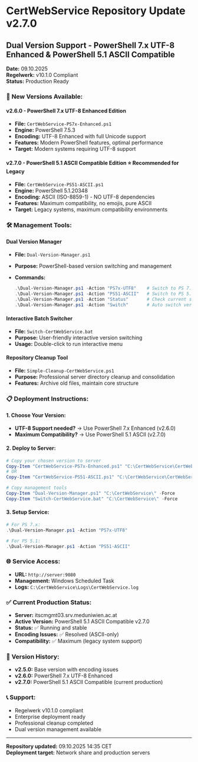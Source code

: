 # CertWebService Repository Update v2.7.0

## Dual Version Support - PowerShell 7.x UTF-8 Enhanced & PowerShell 5.1 ASCII Compatible

**Date:** 09.10.2025  
**Regelwerk:** v10.1.0 Compliant  
**Status:** Production Ready

### 🎯 **New Versions Available:**

#### **v2.6.0 - PowerShell 7.x UTF-8 Enhanced Edition**

- **File:** `CertWebService-PS7x-Enhanced.ps1`
- **Engine:** PowerShell 7.5.3
- **Encoding:** UTF-8 Enhanced with full Unicode support
- **Features:** Modern PowerShell features, optimal performance
- **Target:** Modern systems requiring UTF-8 support

#### **v2.7.0 - PowerShell 5.1 ASCII Compatible Edition** ⭐ **Recommended for Legacy**

- **File:** `CertWebService-PS51-ASCII.ps1`
- **Engine:** PowerShell 5.1.20348
- **Encoding:** ASCII (ISO-8859-1) - NO UTF-8 dependencies
- **Features:** Maximum compatibility, no emojis, pure ASCII
- **Target:** Legacy systems, maximum compatibility environments

### 🛠️ **Management Tools:**

#### **Dual Version Manager**

- **File:** `Dual-Version-Manager.ps1`
- **Purpose:** PowerShell-based version switching and management
- **Commands:**

  ```powershell
  .\Dual-Version-Manager.ps1 -Action "PS7x-UTF8"    # Switch to PS 7.x
  .\Dual-Version-Manager.ps1 -Action "PS51-ASCII"   # Switch to PS 5.1
  .\Dual-Version-Manager.ps1 -Action "Status"       # Check current status
  .\Dual-Version-Manager.ps1 -Action "Switch"       # Auto switch version
  ```

#### **Interactive Batch Switcher**

- **File:** `Switch-CertWebService.bat`
- **Purpose:** User-friendly interactive version switching
- **Usage:** Double-click to run interactive menu

#### **Repository Cleanup Tool**

- **File:** `Simple-Cleanup-CertWebService.ps1`
- **Purpose:** Professional server directory cleanup and consolidation
- **Features:** Archive old files, maintain core structure

### 📋 **Deployment Instructions:**

#### **1. Choose Your Version:**

- **UTF-8 Support needed?** → Use PowerShell 7.x Enhanced (v2.6.0)
- **Maximum Compatibility?** → Use PowerShell 5.1 ASCII (v2.7.0)

#### **2. Deploy to Server:**

```powershell
# Copy your chosen version to server
Copy-Item "CertWebService-PS7x-Enhanced.ps1" "C:\CertWebService\CertWebService.ps1" -Force
# OR
Copy-Item "CertWebService-PS51-ASCII.ps1" "C:\CertWebService\CertWebService.ps1" -Force

# Copy management tools
Copy-Item "Dual-Version-Manager.ps1" "C:\CertWebService\" -Force
Copy-Item "Switch-CertWebService.bat" "C:\CertWebService\" -Force
```

#### **3. Setup Service:**

```powershell
# For PS 7.x:
.\Dual-Version-Manager.ps1 -Action "PS7x-UTF8"

# For PS 5.1:
.\Dual-Version-Manager.ps1 -Action "PS51-ASCII"
```

### 🌐 **Service Access:**

- **URL:** `http://server:9080`
- **Management:** Windows Scheduled Task
- **Logs:** `C:\CertWebService\Logs\CertWebService.log`

### ✅ **Current Production Status:**

- **Server:** itscmgmt03.srv.meduniwien.ac.at
- **Active Version:** PowerShell 5.1 ASCII Compatible v2.7.0
- **Status:** ✅ Running and stable
- **Encoding Issues:** ✅ Resolved (ASCII-only)
- **Compatibility:** ✅ Maximum (legacy system support)

### 🔄 **Version History:**

- **v2.5.0:** Base version with encoding issues
- **v2.6.0:** PowerShell 7.x UTF-8 Enhanced
- **v2.7.0:** PowerShell 5.1 ASCII Compatible (current production)

### 📞 **Support:**

- Regelwerk v10.1.0 compliant
- Enterprise deployment ready
- Professional cleanup completed
- Dual version management available

---
**Repository updated:** 09.10.2025 14:35 CET  
**Deployment target:** Network share and production servers
